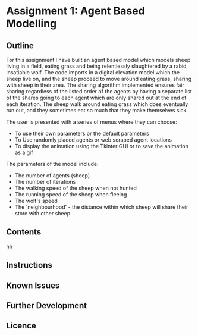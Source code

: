 
# Assignment 1: Agent Based Modelling 

## Outline

For this assignment I have built an agent based model which models sheep living in a field, eating grass and being relentlessly slaughtered by a rabid, insatiable wolf. The code imports in a digital elevation model which the sheep live on, and the sheep proceed to move around eating grass, sharing with sheep in their area. The sharing algorithm implemented ensures fair sharing regardless of the listed order of the agents by having a separate list of the shares going to each agent which are only shared out at the end of each iteration. The sheep walk around eating grass which does eventually run out, and they sometimes eat so much that they make themselves sick. 

The user is presented with a series of menus where they can choose:

- To use their own parameters or the default parameters
- To Use randomly placed agents or web scraped agent locations 
- To display the animation using the Tkinter GUI or to save the animation as a gif 

The parameters of the model include: 

- The number of agents (sheep)
- The number of iterations
- The walking speed of the sheep when not hunted 
- The running speed of the sheep when fleeing
- The wolf's speed
- The 'neighbourhood' -  the distance within which sheep will share their store with other sheep 



## Contents 
[hh](https://github.com/kialuna/kialuna.github.io/blob/main/agentframework.py)

## Instructions

## Known Issues 

## Further Development 

## Licence 
